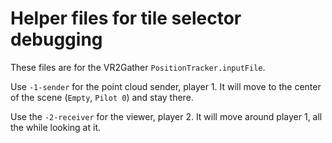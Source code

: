# Helper files for tile selector debugging

These files are for the VR2Gather `PositionTracker.inputFile`.

Use `-1-sender` for the point cloud sender, player 1. It will move to the center of the scene (`Empty`, `Pilot 0`) and stay there.

Use the `-2-receiver` for the viewer, player 2. It will move around player 1, all the while looking at it.
